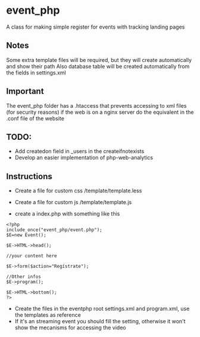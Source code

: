 # event_php
A class for making simple register for events with tracking landing pages

## Notes

Some extra template files will be required, but they will create automatically and show their path
Also database table will be created automatically from the fields in settings.xml

## Important

The event_php folder has a .htaccess that prevents accessing to xml files (for security reasons) if the web is on a nginx server do the equivalent in the .conf file of the website

## TODO:
- Add createdon field in _users in the createifnotexists
- Develop an easier implementation of php-web-analytics

## Instructions

- Create a file for custom css
/template/template.less

- Create a file for custom js
/template/template.js

- create a index.php with something like this

```
<?php 
include_once("event_php/event.php");
$E=new Event();

$E->HTML->head();

//your content here

$E->form($action="Regístrate");

//Other infos
$E->program();

$E->HTML->bottom();
?>
```

- Create the files in the eventphp root settings.xml and program.xml, use the templates as reference
- If it's an streaming event you should fill the <embed> setting, otherwise it won't show the mecanisms for accessing the video
